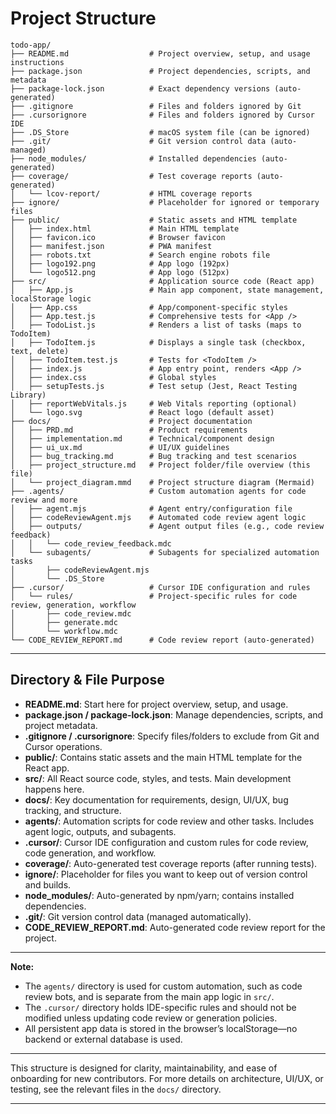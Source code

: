 # Project Structure

```
todo-app/
├── README.md                  # Project overview, setup, and usage instructions
├── package.json               # Project dependencies, scripts, and metadata
├── package-lock.json          # Exact dependency versions (auto-generated)
├── .gitignore                 # Files and folders ignored by Git
├── .cursorignore              # Files and folders ignored by Cursor IDE
├── .DS_Store                  # macOS system file (can be ignored)
├── .git/                      # Git version control data (auto-managed)
├── node_modules/              # Installed dependencies (auto-generated)
├── coverage/                  # Test coverage reports (auto-generated)
│   └── lcov-report/           # HTML coverage reports
├── ignore/                    # Placeholder for ignored or temporary files
├── public/                    # Static assets and HTML template
│   ├── index.html             # Main HTML template
│   ├── favicon.ico            # Browser favicon
│   ├── manifest.json          # PWA manifest
│   ├── robots.txt             # Search engine robots file
│   ├── logo192.png            # App logo (192px)
│   └── logo512.png            # App logo (512px)
├── src/                       # Application source code (React app)
│   ├── App.js                 # Main app component, state management, localStorage logic
│   ├── App.css                # App/component-specific styles
│   ├── App.test.js            # Comprehensive tests for <App />
│   ├── TodoList.js            # Renders a list of tasks (maps to TodoItem)
│   ├── TodoItem.js            # Displays a single task (checkbox, text, delete)
│   ├── TodoItem.test.js       # Tests for <TodoItem />
│   ├── index.js               # App entry point, renders <App />
│   ├── index.css              # Global styles
│   ├── setupTests.js          # Test setup (Jest, React Testing Library)
│   ├── reportWebVitals.js     # Web Vitals reporting (optional)
│   └── logo.svg               # React logo (default asset)
├── docs/                      # Project documentation
│   ├── PRD.md                 # Product requirements
│   ├── implementation.md      # Technical/component design
│   ├── ui_ux.md               # UI/UX guidelines
│   ├── bug_tracking.md        # Bug tracking and test scenarios
│   ├── project_structure.md   # Project folder/file overview (this file)
│   └── project_diagram.mmd    # Project structure diagram (Mermaid)
├── .agents/                   # Custom automation agents for code review and more
│   ├── agent.mjs              # Agent entry/configuration file
│   ├── codeReviewAgent.mjs    # Automated code review agent logic
│   ├── outputs/               # Agent output files (e.g., code review feedback)
│   │   └── code_review_feedback.mdc
│   └── subagents/             # Subagents for specialized automation tasks
│       ├── codeReviewAgent.mjs
│       └── .DS_Store
├── .cursor/                   # Cursor IDE configuration and rules
│   └── rules/                 # Project-specific rules for code review, generation, workflow
│       ├── code_review.mdc
│       ├── generate.mdc
│       └── workflow.mdc
└── CODE_REVIEW_REPORT.md      # Code review report (auto-generated)
```

---

## Directory & File Purpose

- **README.md**: Start here for project overview, setup, and usage.
- **package.json / package-lock.json**: Manage dependencies, scripts, and project metadata.
- **.gitignore / .cursorignore**: Specify files/folders to exclude from Git and Cursor operations.
- **public/**: Contains static assets and the main HTML template for the React app.
- **src/**: All React source code, styles, and tests. Main development happens here.
- **docs/**: Key documentation for requirements, design, UI/UX, bug tracking, and structure.
- **agents/**: Automation scripts for code review and other tasks. Includes agent logic, outputs, and subagents.
- **.cursor/**: Cursor IDE configuration and custom rules for code review, code generation, and workflow.
- **coverage/**: Auto-generated test coverage reports (after running tests).
- **ignore/**: Placeholder for files you want to keep out of version control and builds.
- **node_modules/**: Auto-generated by npm/yarn; contains installed dependencies.
- **.git/**: Git version control data (managed automatically).
- **CODE_REVIEW_REPORT.md**: Auto-generated code review report for the project.

---

**Note:**  
- The `agents/` directory is used for custom automation, such as code review bots, and is separate from the main app logic in `src/`.
- The `.cursor/` directory holds IDE-specific rules and should not be modified unless updating code review or generation policies.
- All persistent app data is stored in the browser’s localStorage—no backend or external database is used.

---

This structure is designed for clarity, maintainability, and ease of onboarding for new contributors. For more details on architecture, UI/UX, or testing, see the relevant files in the `docs/` directory.


---